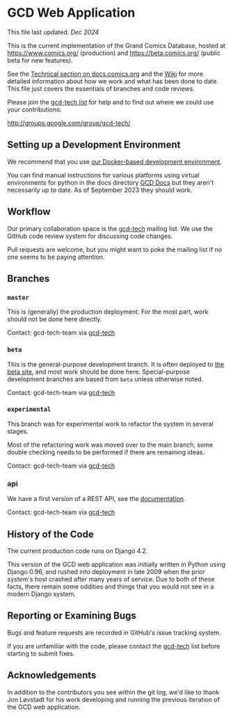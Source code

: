 # GCD Web Application

This file last updated: *Dec 2024*

This is the current implementation of the Grand Comics Database, hosted at
https://www.comics.org/ (production) and https://beta.comics.org/ (public beta
for new features).

See the [Technical section on docs.comics.org](https://docs.comics.org/wiki/Main_Page#Technical_Details)
and the [Wiki](https://github.com/GrandComicsDatabase/gcd-django/wiki) for more detailed information about how we work and what has been done to date.
This file just covers the essentials of branches and code reviews.

Please join the [gcd-tech list](http://groups.google.com/group/gcd-tech/) for
help and to find out where we could use your contributions:

http://groups.google.com/group/gcd-tech/

## Setting up a Development Environment

We recommend that you use [our Docker-based development environment](https://github.com/GrandComicsDatabase/gcd-django-docker).

You can find manual instructions for various platforms using virtual environments for python in the docs directory
[GCD Docs](https://github.com/GrandComicsDatabase/gcd-django/tree/beta/docs) but they aren't
necessarily up to date.  As of September 2023 they should work.

## Workflow

Our primary collaboration space is the
[gcd-tech](https://groups.google.com/group/gcd-tech/) mailing list.
We use the GitHub code review system for discussing code changes.

Pull requests are welcome, but you might want to poke the mailing list if
no one seems to be paying attention.

## Branches

### `master`

This is (generally) the production deployment.  For the most part, work
should not be done here directly.

Contact: gcd-tech-team
via [gcd-tech](https://groups.google.com/group/gcd-tech/)

### `beta`

This is the general-purpose development branch.  It is often deployed to
[the beta site](http://beta.comics.org/), and most work should be done here.
Special-purpose development branches are based from `beta` unless otherwise
noted.

Contact: gcd-tech-team
via [gcd-tech](https://groups.google.com/group/gcd-tech/)

### `experimental`

This branch was for experimental work to refactor the system in
several stages.

Most of the refactoring work was moved over to the main branch, some double checking needs to be performed if there are remaining ideas.

Contact: gcd-tech-team via [gcd-tech](https://groups.google.com/group/gcd-tech/)

### api

We have a first version of a REST API, see the [documentation](https://github.com/GrandComicsDatabase/gcd-django/wiki/API).

Contact: gcd-tech-team
via [gcd-tech](https://groups.google.com/group/gcd-tech/)

## History of the Code

The current production code runs on Django 4.2.

This version of the GCD web application was initially written in Python using
Django 0.96, and rushed into deployment in late 2009 when the prior system's
host crashed after many years of service.  Due to both of these facts, there
remain some oddities and things that you would not see in a modern Django system.

## Reporting or Examining Bugs

Bugs and feature requests are recorded in GitHub's issue tracking system.

If you are unfamiliar with the code, please contact the
[gcd-tech](https://groups.google.com/group/gcd-tech/) list before starting
to submit fixes.


## Acknowledgements

In addition to the contributors you see within the git log, we'd like to
thank Jon Løvstadt for his work developing and running the previous iteration
of the GCD web application.
